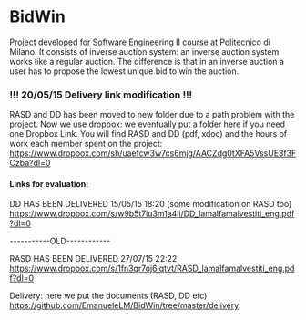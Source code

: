 # BidWin
Project developed for Software Engineering II course at Politecnico di Milano.
It consists of inverse auction system: an inverse auction system works like a
regular auction. The difference is that in an inverse auction a user has to propose
the lowest unique bid to win the auction.

### !!! 20/05/15 Delivery link modification !!! ###

RASD and DD has been moved to new folder due to a path problem with the project.
Now  we use dropbox: we eventually put a folder here if you need one
Dropbox Link.
You will find RASD and DD (pdf, xdoc) and the hours of work each member spent on the project:
https://www.dropbox.com/sh/uaefcw3w7cs6mjg/AACZdg0tXFA5VssUE3f3FCzba?dl=0

#### Links for evaluation: ####
DD HAS BEEN DELIVERED 15/05/15 18:20 (some modification on RASD too)
https://www.dropbox.com/s/w9b5t7iu3m1a4li/DD_lamalfamalvestiti_eng.pdf?dl=0

 -----------OLD------------
 
RASD HAS BEEN DELIVERED 27/07/15 22:22
https://www.dropbox.com/s/1fn3qr7oj6lqtvt/RASD_lamalfamalvestiti_eng.pdf?dl=0


Delivery: here we put the documents (RASD, DD etc)  https://github.com/EmanueleLM/BidWin/tree/master/delivery
